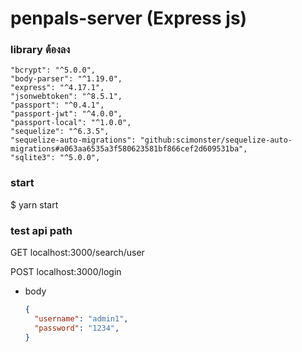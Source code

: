 # penpals-server (Express js)
### library ต้องลง
  ```
  "bcrypt": "^5.0.0",
  "body-parser": "^1.19.0",
  "express": "^4.17.1",
  "jsonwebtoken": "^8.5.1",
  "passport": "^0.4.1",
  "passport-jwt": "^4.0.0",
  "passport-local": "^1.0.0",
  "sequelize": "^6.3.5",
  "sequelize-auto-migrations": "github:scimonster/sequelize-auto-migrations#a063aa6535a3f580623581bf866cef2d609531ba",
  "sqlite3": "^5.0.0",
  ```

### start
$ yarn start

### test api path
GET localhost:3000/search/user

POST localhost:3000/login
- body
  ```json
  {
    "username": "admin1",
    "password": "1234",
  }
  ```
